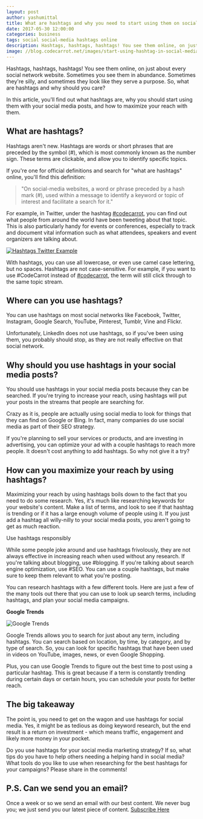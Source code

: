 ```yaml
---
layout: post
author: yashumittal
title: What are hashtags and why you need to start using them on social media
date: 2017-05-30 12:00:00
categories: business
tags: social social-media hashtags online
description: Hashtags, hashtags, hashtags! You see them online, on just about every social network website. Sometimes you see them in abundance. Sometimes they're silly, and sometimes they look like they serve a purpose.
image: //blog.codecarrot.net/images/start-using-hashtag-in-social-media.png
---
```


Hashtags, hashtags, hashtags! You see them online, on just about every social network website. Sometimes you see them in abundance. Sometimes they're silly, and sometimes they look like they serve a purpose. So, what are hashtags and why should you care?

In this article, you'll find out what hashtags are, why you should start using them with your social media posts, and how to maximize your reach with them.

## What are hashtags?

Hashtags aren't new. Hashtags are words or short phrases that are preceded by the symbol (#), which is most commonly known as the number sign. These terms are clickable, and allow you to identify specific topics.

If you're one for official definitions and search for "what are hashtags" online, you'll find this definition:

<blockquote>
"On social-media websites, a word or phrase preceded by a hash mark (#), used within a message to identify a keyword or topic of interest and facilitate a search for it."
</blockquote>

For example, in Twitter, under the hashtag [#codecarrot](//twitter.com/search?q=%23codecarrot&src=typd), you can find out what people from around the world have been tweeting about that topic. This is also particularly handy for events or conferences, especially to track and document vital information such as what attendees, speakers and event organizers are talking about.

[![Hashtags Twitter Example](//blog.codecarrot.net/images/hashtags-twitter-example.png)](//twitter.com/search?q=%23codecarrot&src=typd)

With hashtags, you can use all lowercase, or even use camel case lettering, but no spaces. Hashtags are not case-sensitive. For example, if you want to use #CodeCarrot instead of [#codecarrot](//twitter.com/search?q=%23codecarrot&src=typd), the term will still click through to the same topic stream.

## Where can you use hashtags?

You can use hashtags on most social networks like Facebook, Twitter, Instagram, Google Search, YouTube, Pinterest, Tumblr, Vine and Flickr.

Unfortunately, LinkedIn does not use hashtags, so if you've been using them, you probably should stop, as they are not really effective on that social network.

## Why should you use hashtags in your social media posts?

You should use hashtags in your social media posts because they can be searched. If you're trying to increase your reach, using hashtags will put your posts in the streams that people are searching for.

Crazy as it is, people are actually using social media to look for things that they can find on Google or Bing. In fact, many companies do use social media as part of their SEO strategy.

If you're planning to sell your services or products, and are investing in advertising, you can optimize your ad with a couple hashtags to reach more people. It doesn't cost anything to add hashtags. So why not give it a try?

## How can you maximize your reach by using hashtags?

Maximizing your reach by using hashtags boils down to the fact that you need to do some research. Yes, it's much like researching keywords for your website's content. Make a list of terms, and look to see if that hashtag is trending or if it has a large enough volume of people using it. If you just add a hashtag all willy-nilly to your social media posts, you aren't going to get as much reaction.

<div class="callout">
Use hashtags responsibly
</div>

While some people joke around and use hashtags frivolously, they are not always effective in increasing reach when used without any research. If you're talking about blogging, use #blogging. If you're talking about search engine optimization, use #SEO. You can use a couple hashtags, but make sure to keep them relevant to what you're posting.

You can research hashtags with a few different tools. Here are just a few of the many tools out there that you can use to look up search terms, including hashtags, and plan your social media campaigns.

**Google Trends**

![Google Trends](//blog.codecarrot.net/images/google-trends.jpg)

Google Trends allows you to search for just about any term, including hashtags. You can search based on location, by time, by category, and by type of search. So, you can look for specific hashtags that have been used in videos on YouTube, images, news, or even Google Shopping.

Plus, you can use Google Trends to figure out the best time to post using a particular hashtag. This is great because if a term is constantly trending during certain days or certain hours, you can schedule your posts for better reach.

## The big takeaway

The point is, you need to get on the wagon and use hashtags for social media. Yes, it might be as tedious as doing keyword research, but the end result is a return on investment - which means traffic, engagement and likely more money in your pocket.

Do you use hashtags for your social media marketing strategy? If so, what tips do you have to help others needing a helping hand in social media? What tools do you like to use when researching for the best hashtags for your campaigns? Please share in the comments!

## P.S. Can we send you an email?

Once a week or so we send an email with our best content. We never bug you; we just send you our latest piece of content. <a href="#subscribe">Subscribe Here</a>
